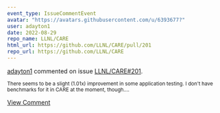 ```yaml
---
event_type: IssueCommentEvent
avatar: "https://avatars.githubusercontent.com/u/6393677?"
user: adayton1
date: 2022-08-29
repo_name: LLNL/CARE
html_url: https://github.com/LLNL/CARE/pull/201
repo_url: https://github.com/LLNL/CARE
---
```


<a href='https://github.com/adayton1' target='_blank'>adayton1</a> commented on issue <a href='https://github.com/LLNL/CARE/pull/201' target='_blank'>LLNL/CARE#201</a>.

<small>There seems to be a slight (1.01x) improvement in some application testing. I don't have benchmarks for it in CARE at the moment, though....</small>

<a href='https://github.com/LLNL/CARE/pull/201' target='_blank'>View Comment</a>